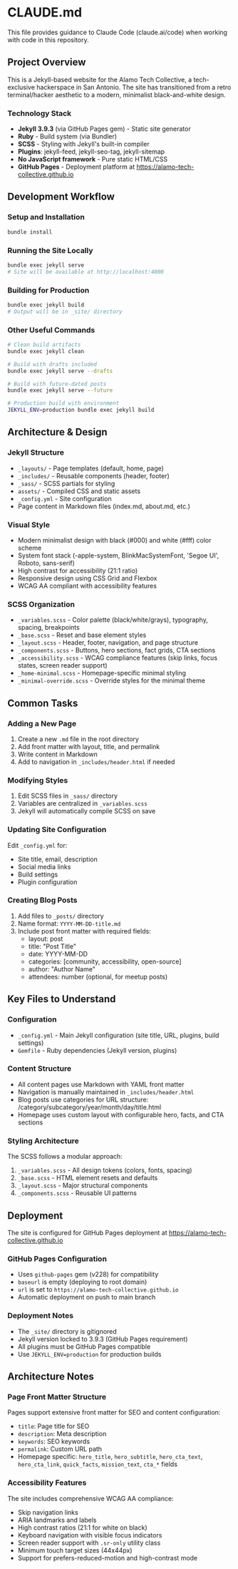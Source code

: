 # CLAUDE.md

This file provides guidance to Claude Code (claude.ai/code) when working with code in this repository.

## Project Overview

This is a Jekyll-based website for the Alamo Tech Collective, a tech-exclusive hackerspace in San Antonio. The site has transitioned from a retro terminal/hacker aesthetic to a modern, minimalist black-and-white design.

### Technology Stack
- **Jekyll 3.9.3** (via GitHub Pages gem) - Static site generator
- **Ruby** - Build system (via Bundler)
- **SCSS** - Styling with Jekyll's built-in compiler
- **Plugins**: jekyll-feed, jekyll-seo-tag, jekyll-sitemap
- **No JavaScript framework** - Pure static HTML/CSS
- **GitHub Pages** - Deployment platform at https://alamo-tech-collective.github.io

## Development Workflow

### Setup and Installation
```bash
bundle install
```

### Running the Site Locally
```bash
bundle exec jekyll serve
# Site will be available at http://localhost:4000
```

### Building for Production
```bash
bundle exec jekyll build
# Output will be in _site/ directory
```

### Other Useful Commands
```bash
# Clean build artifacts
bundle exec jekyll clean

# Build with drafts included
bundle exec jekyll serve --drafts

# Build with future-dated posts
bundle exec jekyll serve --future

# Production build with environment
JEKYLL_ENV=production bundle exec jekyll build
```

## Architecture & Design

### Jekyll Structure
- `_layouts/` - Page templates (default, home, page)
- `_includes/` - Reusable components (header, footer)
- `_sass/` - SCSS partials for styling
- `assets/` - Compiled CSS and static assets
- `_config.yml` - Site configuration
- Page content in Markdown files (index.md, about.md, etc.)

### Visual Style
- Modern minimalist design with black (#000) and white (#fff) color scheme
- System font stack (-apple-system, BlinkMacSystemFont, 'Segoe UI', Roboto, sans-serif)
- High contrast for accessibility (21:1 ratio)
- Responsive design using CSS Grid and Flexbox
- WCAG AA compliant with accessibility features

### SCSS Organization
- `_variables.scss` - Color palette (black/white/grays), typography, spacing, breakpoints
- `_base.scss` - Reset and base element styles
- `_layout.scss` - Header, footer, navigation, and page structure
- `_components.scss` - Buttons, hero sections, fact grids, CTA sections
- `_accessibility.scss` - WCAG compliance features (skip links, focus states, screen reader support)
- `_home-minimal.scss` - Homepage-specific minimal styling
- `_minimal-override.scss` - Override styles for the minimal theme

## Common Tasks

### Adding a New Page
1. Create a new `.md` file in the root directory
2. Add front matter with layout, title, and permalink
3. Write content in Markdown
4. Add to navigation in `_includes/header.html` if needed

### Modifying Styles
1. Edit SCSS files in `_sass/` directory
2. Variables are centralized in `_variables.scss`
3. Jekyll will automatically compile SCSS on save

### Updating Site Configuration
Edit `_config.yml` for:
- Site title, email, description
- Social media links
- Build settings
- Plugin configuration

### Creating Blog Posts
1. Add files to `_posts/` directory
2. Name format: `YYYY-MM-DD-title.md`
3. Include post front matter with required fields:
   - layout: post
   - title: "Post Title"
   - date: YYYY-MM-DD
   - categories: [community, accessibility, open-source]
   - author: "Author Name"
   - attendees: number (optional, for meetup posts)

## Key Files to Understand

### Configuration
- `_config.yml` - Main Jekyll configuration (site title, URL, plugins, build settings)
- `Gemfile` - Ruby dependencies (Jekyll version, plugins)

### Content Structure
- All content pages use Markdown with YAML front matter
- Navigation is manually maintained in `_includes/header.html`
- Blog posts use categories for URL structure: /category/subcategory/year/month/day/title.html
- Homepage uses custom layout with configurable hero, facts, and CTA sections

### Styling Architecture
The SCSS follows a modular approach:
1. `_variables.scss` - All design tokens (colors, fonts, spacing)
2. `_base.scss` - HTML element resets and defaults
3. `_layout.scss` - Major structural components
4. `_components.scss` - Reusable UI patterns

## Deployment

The site is configured for GitHub Pages deployment at https://alamo-tech-collective.github.io

### GitHub Pages Configuration
- Uses `github-pages` gem (v228) for compatibility
- `baseurl` is empty (deploying to root domain)
- `url` is set to `https://alamo-tech-collective.github.io`
- Automatic deployment on push to main branch

### Deployment Notes
- The `_site/` directory is gitignored
- Jekyll version locked to 3.9.3 (GitHub Pages requirement)
- All plugins must be GitHub Pages compatible
- Use `JEKYLL_ENV=production` for production builds

## Architecture Notes

### Page Front Matter Structure
Pages support extensive front matter for SEO and content configuration:
- `title`: Page title for SEO
- `description`: Meta description
- `keywords`: SEO keywords
- `permalink`: Custom URL path
- Homepage specific: `hero_title`, `hero_subtitle`, `hero_cta_text`, `hero_cta_link`, `quick_facts`, `mission_text`, `cta_*` fields

### Accessibility Features
The site includes comprehensive WCAG AA compliance:
- Skip navigation links
- ARIA landmarks and labels
- High contrast ratios (21:1 for white on black)
- Keyboard navigation with visible focus indicators
- Screen reader support with `.sr-only` utility class
- Minimum touch target sizes (44x44px)
- Support for prefers-reduced-motion and high-contrast mode